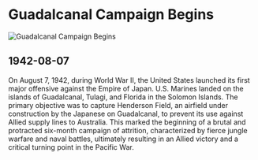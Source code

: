 # Guadalcanal Campaign Begins

![Guadalcanal Campaign Begins](https://cdn.britannica.com/60/11360-050-B2D9DDAD/marines-Guadalcanal-land-offensive-theater-World-War-August-1942.jpg)

## 1942-08-07

On August 7, 1942, during World War II, the United States launched its first major offensive against the Empire of Japan. U.S. Marines landed on the islands of Guadalcanal, Tulagi, and Florida in the Solomon Islands. The primary objective was to capture Henderson Field, an airfield under construction by the Japanese on Guadalcanal, to prevent its use against Allied supply lines to Australia. This marked the beginning of a brutal and protracted six-month campaign of attrition, characterized by fierce jungle warfare and naval battles, ultimately resulting in an Allied victory and a critical turning point in the Pacific War.
